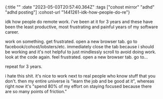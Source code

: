 {:title ""
 :date "2023-05-03T20:57:40.364Z"
 :tags ["cohost mirror" "adhd" "adhd posting"]
 :cohost-url "1441261-idk-how-people-do-re"}

idk how people do remote work. i've been at it for 3 years and these have been the least productive, most frustrating and painful years of my software career.

work on something. get frustrated. open a new browser tab. go to facebook/cohost/lobsters/etc. immediately close the tab because i should be working and it's not helpful to just mindlessly scroll to avoid doing work. look at the code again. feel frustrated. open a new browser tab. go to...

repeat for 3 years.

i hate this shit. it's nice to work next to real people who know stuff that you don't. then my entire universe is "learn the job and be good at it", whereas right now it's "spend 80% of my effort on staying focused because there are so many points of friction."
